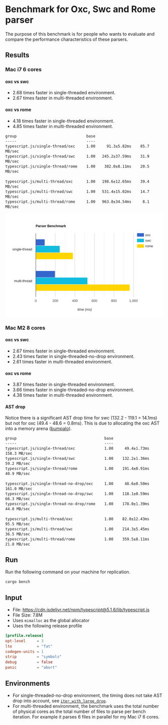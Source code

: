# Benchmark for Oxc, Swc and Rome parser

The purpose of this benchmark is for people who wants to evaluate and compare the performance characteristics of these parsers.

## Results

### Mac i7 6 cores

#### oxc vs swc

* 2.68 times faster in single-threaded environment.
* 2.67 times faster in multi-threaded environment.

#### oxc vs rome

* 4.18 times faster in single-threaded environment.
* 4.85 times faster in multi-threaded environment.

```
group                               base
-----                               ----
typescript.js/single-thread/oxc     1.00     91.3±5.82ms    85.7 MB/sec
typescript.js/single-thread/swc     1.00   245.2±37.59ms    31.9 MB/sec
typescript.js/single-thread/rome    1.00    382.0±8.11ms    20.5 MB/sec

typescript.js/multi-thread/oxc      1.00   198.6±12.65ms    39.4 MB/sec
typescript.js/multi-thread/swc      1.00   531.4±15.02ms    14.7 MB/sec
typescript.js/multi-thread/rome     1.00   963.8±34.54ms     8.1 MB/sec
```

<img src="./bar-graph.svg">

### Mac M2 8 cores

#### oxc vs swc

* 2.67 times faster in single-threaded environment.
* 2.43 times faster in single-threaded-no-drop environment.
* 2.61 times faster in multi-threaded environment.

#### oxc vs rome

* 3.87 times faster in single-threaded environment.
* 3.66 times faster in single-threaded-no-drop environment.
* 4.38 times faster in multi-threaded environment.

#### AST drop

Notice there is a significant AST drop time for swc (132.2 - 119.1 = 14.1ms) but not for oxc (49.4 - 48.6 = 0.8ms).
This is due to allocating the oxc AST into a memory arena ([bumpalo](https://crates.io/crates/bumpalo)).

```
group                                       base
-----                                       ----
typescript.js/single-thread/oxc             1.00     49.4±1.73ms   158.3 MB/sec
typescript.js/single-thread/swc             1.00    132.2±1.36ms    59.2 MB/sec
typescript.js/single-thread/rome            1.00    191.4±0.91ms    40.9 MB/sec

typescript.js/single-thread-no-drop/oxc     1.00     48.6±0.50ms   161.0 MB/sec
typescript.js/single-thread-no-drop/swc     1.00    118.1±0.59ms    66.3 MB/sec
typescript.js/single-thread-no-drop/rome    1.00    178.0±1.39ms    44.0 MB/sec

typescript.js/multi-thread/oxc              1.00    82.0±12.43ms    95.5 MB/sec
typescript.js/multi-thread/swc              1.00    214.3±5.45ms    36.5 MB/sec
typescript.js/multi-thread/rome             1.00    359.5±8.11ms    21.8 MB/sec
```

## Run

Run the following command on your machine for replication.

```bash
cargo bench
```

## Input

* File: https://cdn.jsdelivr.net/npm/typescript@5.1.6/lib/typescript.js
* File Size: 7.8M
* Uses `mimalloc` as the global allocator
* Uses the following release profile

```toml
[profile.release]
opt-level     = 3
lto           = "fat"
codegen-units = 1
strip         = "symbols"
debug         = false
panic         = "abort"
```

## Environments
* For single-threaded-no-drop environment, the timing does not take AST drop into account, see [`iter_with_large_drop`](https://docs.rs/criterion/0.5.1/criterion/struct.Bencher.html#method.iter_with_large_drop).
* For multi-threaded environment, the benchmark uses the total number of physical cores as the total number of files to parse per bench iteration. For example it parses 6 files in parallel for my Mac i7 6 cores.
